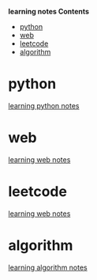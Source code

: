 **learning notes Contents**
<!-- TOC -->

- [python](#python)
- [web](#web)
- [leetcode](#leetcode)
- [algorithm](#algorithm)

<!-- /TOC -->

# python
[learning python notes](pythonNotes/README.md)
# web
[learning web notes](webNotes/README.md)
# leetcode
[learning web notes](leetcodeNotes/README.md)
# algorithm
[learning algorithm notes](algorithmNotes/README.md)